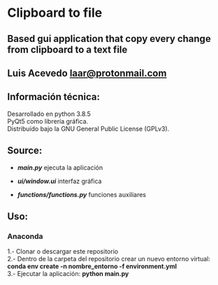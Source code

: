 # Clipboard to file

## Based gui application that copy every change from clipboard to a text file

## Luis Acevedo  <laar@protonmail.com>

## Información técnica:

Desarrollado en python 3.8.5   
PyQt5 como librería gráfica.   
Distribuído bajo la GNU General Public License (GPLv3).   

## Source:

- *__main.py__* ejecuta la aplicación
		
- *__ui/window.ui__* interfaz gráfica

- *__functions/functions.py__* funciones auxiliares
		
## Uso:
### Anaconda
1.- Clonar o descargar este repositorio   
2.- Dentro de la carpeta del repositorio crear un nuevo entorno virtual: __conda env create -n nombre_entorno -f environment.yml__   
3.- Ejecutar la aplicación: __python main.py__   

